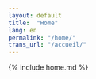 ```yaml
---
layout: default
title:  "Home"
lang: en
permalink: "/home/"
trans_url: "/accueil/"
---
```


{% include home.md %}

 
